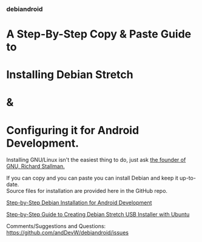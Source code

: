 ### debiandroid

# A Step-By-Step Copy & Paste Guide to   
# Installing Debian Stretch   
# &   
# Configuring it for Android Development.
Installing GNU/Linux isn't the easiest thing to do, just ask 
[the founder of GNU, Richard Stallman.](https://www.youtube.com/watch?v=umQL37AC_YM)

If you can copy and you can paste you can install Debian and keep it up-to-date.  
Source files for installation are provided here in the GitHub repo.



<a href="https://anddevw.com/debian%20for%20android%20development/debian-for-android-development/">Step-by-Step Debian Installation for Android Development</a>

<a href="https://anddevw.com/how-to-leave-ubuntu-for-debian/">
Step-by-Step Guide to Creating Debian Stretch USB Installer with Ubuntu</a>  


<br>

  

Comments/Suggestions and Questions: https://github.com/andDevW/debiandroid/issues
